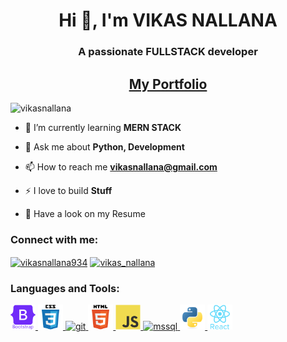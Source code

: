 <h1 align="center">Hi 👋, I'm VIKAS NALLANA</h1>
<h3 align="center">A passionate FULLSTACK developer</h3>
<h2 align="center"><a href="https://vikasnallana.netlify.app/">My Portfolio</a></h2>
<p align="left"> <img src="https://komarev.com/ghpvc/?username=vikasnallana&label=Profile%20views&color=0e75b6&style=flat" alt="vikasnallana" /> </p>

- 🌱 I’m currently learning **MERN STACK**

- 💬 Ask me about **Python, Development**

- 📫 How to reach me **vikasnallana@gmail.com**

- ⚡ I love to build **Stuff**

- 📃 Have a look on my <a ahref="https://drive.google.com/file/d/1qobycGwipij_L2ypnER4apoO1f9Ls7Kn/view?usp=drive_link">Resume</a>

<h3 align="left">Connect with me:</h3>
<p align="left">
<a href="https://linkedin.com/in/vikas-nallana" target="blank"><img align="center" src="https://raw.githubusercontent.com/rahuldkjain/github-profile-readme-generator/master/src/images/icons/Social/linked-in-alt.svg" alt="vikasnallana934" height="30" width="40" /></a>
<a href="https://instagram.com/vikas_nallana" target="blank"><img align="center" src="https://raw.githubusercontent.com/rahuldkjain/github-profile-readme-generator/master/src/images/icons/Social/instagram.svg" alt="vikas_nallana" height="30" width="40" /></a>
</p>

<h3 align="left">Languages and Tools:</h3>
<p align="left"> <a href="https://getbootstrap.com" target="_blank" rel="noreferrer"> <img src="https://raw.githubusercontent.com/devicons/devicon/master/icons/bootstrap/bootstrap-plain-wordmark.svg" alt="bootstrap" width="40" height="40"/> </a> <a href="https://www.w3schools.com/css/" target="_blank" rel="noreferrer"> <img src="https://raw.githubusercontent.com/devicons/devicon/master/icons/css3/css3-original-wordmark.svg" alt="css3" width="40" height="40"/> </a> <a href="https://git-scm.com/" target="_blank" rel="noreferrer"> <img src="https://www.vectorlogo.zone/logos/git-scm/git-scm-icon.svg" alt="git" width="40" height="40"/> </a> <a href="https://www.w3.org/html/" target="_blank" rel="noreferrer"> <img src="https://raw.githubusercontent.com/devicons/devicon/master/icons/html5/html5-original-wordmark.svg" alt="html5" width="40" height="40"/> </a> <a href="https://developer.mozilla.org/en-US/docs/Web/JavaScript" target="_blank" rel="noreferrer"> <img src="https://raw.githubusercontent.com/devicons/devicon/master/icons/javascript/javascript-original.svg" alt="javascript" width="40" height="40"/> </a> <a href="https://www.microsoft.com/en-us/sql-server" target="_blank" rel="noreferrer"> <img src="https://www.svgrepo.com/show/303229/microsoft-sql-server-logo.svg" alt="mssql" width="40" height="40"/> </a> <a href="https://www.python.org" target="_blank" rel="noreferrer"> <img src="https://raw.githubusercontent.com/devicons/devicon/master/icons/python/python-original.svg" alt="python" width="40" height="40"/> </a> <a href="https://reactjs.org/" target="_blank" rel="noreferrer"> <img src="https://raw.githubusercontent.com/devicons/devicon/master/icons/react/react-original-wordmark.svg" alt="react" width="40" height="40"/> </a> </p>
